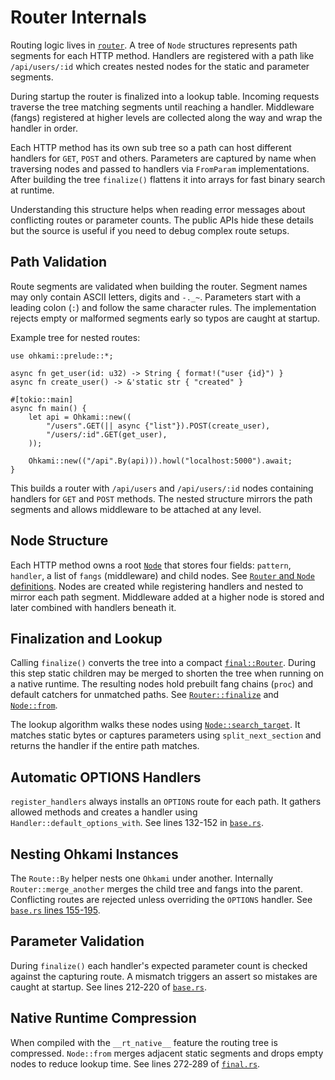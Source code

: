 # Router Internals

Routing logic lives in [`router`](../ohkami-0.24/ohkami/src/router).  A tree of
`Node` structures represents path segments for each HTTP method.  Handlers are
registered with a path like `/api/users/:id` which creates nested nodes for the
static and parameter segments.

During startup the router is finalized into a lookup table.  Incoming requests
traverse the tree matching segments until reaching a handler.  Middleware (fangs)
registered at higher levels are collected along the way and wrap the handler in
order.

Each HTTP method has its own sub tree so a path can host different handlers for
`GET`, `POST` and others.  Parameters are captured by name when traversing nodes
and passed to handlers via `FromParam` implementations.  After building the tree
`finalize()` flattens it into arrays for fast binary search at runtime.

Understanding this structure helps when reading error messages about conflicting
routes or parameter counts.  The public APIs hide these details but the source is
useful if you need to debug complex route setups.

## Path Validation

Route segments are validated when building the router. Segment names may only
contain ASCII letters, digits and `-._~`. Parameters start with a leading colon
(`:`) and follow the same character rules. The implementation rejects empty or
malformed segments early so typos are caught at startup.



Example tree for nested routes:

```rust,no_run
use ohkami::prelude::*;

async fn get_user(id: u32) -> String { format!("user {id}") }
async fn create_user() -> &'static str { "created" }

#[tokio::main]
async fn main() {
    let api = Ohkami::new((
        "/users".GET(|| async {"list"}).POST(create_user),
        "/users/:id".GET(get_user),
    ));

    Ohkami::new(("/api".By(api))).howl("localhost:5000").await;
}
```

This builds a router with `/api/users` and `/api/users/:id` nodes containing
handlers for `GET` and `POST` methods. The nested structure mirrors the path
segments and allows middleware to be attached at any level.

## Node Structure

Each HTTP method owns a root [`Node`](../ohkami-0.24/ohkami/src/router/base.rs) that
stores four fields:
`pattern`, `handler`, a list of `fangs` (middleware) and child nodes.  See
[`Router` and `Node` definitions](../ohkami-0.24/ohkami/src/router/base.rs#L11-L27).
Nodes are created while registering handlers and nested to mirror each path
segment. Middleware added at a higher node is stored and later combined with
handlers beneath it.

## Finalization and Lookup

Calling `finalize()` converts the tree into a compact
[`final::Router`](../ohkami-0.24/ohkami/src/router/final.rs).  During this step
static children may be merged to shorten the tree when running on a native
runtime.  The resulting nodes hold prebuilt fang chains (`proc`) and default
catchers for unmatched paths.
See [`Router::finalize`](../ohkami-0.24/ohkami/src/router/base.rs#L207-L229)
and [`Node::from`](../ohkami-0.24/ohkami/src/router/final.rs#L272-L320).

The lookup algorithm walks these nodes using
[`Node::search_target`](../ohkami-0.24/ohkami/src/router/final.rs#L154-L219).
It matches static bytes or captures parameters using `split_next_section` and
returns the handler if the entire path matches.


## Automatic OPTIONS Handlers

`register_handlers` always installs an `OPTIONS` route for each path. It gathers
allowed methods and creates a handler using `Handler::default_options_with`.
See lines 132-152 in [`base.rs`](../ohkami-0.24/ohkami/src/router/base.rs).

## Nesting Ohkami Instances

The `Route::By` helper nests one `Ohkami` under another. Internally
`Router::merge_another` merges the child tree and fangs into the parent.
Conflicting routes are rejected unless overriding the `OPTIONS` handler.
See [`base.rs` lines 155-195](../ohkami-0.24/ohkami/src/router/base.rs#L155-L195).

## Parameter Validation

During `finalize()` each handler's expected parameter count is checked against
the capturing route. A mismatch triggers an assert so mistakes are caught at
startup. See lines 212‑220 of
[`base.rs`](../ohkami-0.24/ohkami/src/router/base.rs#L212-L220).

## Native Runtime Compression

When compiled with the `__rt_native__` feature the routing tree is compressed.
`Node::from` merges adjacent static segments and drops empty nodes to reduce
lookup time. See lines 272‑289 of
[`final.rs`](../ohkami-0.24/ohkami/src/router/final.rs#L272-L289).

